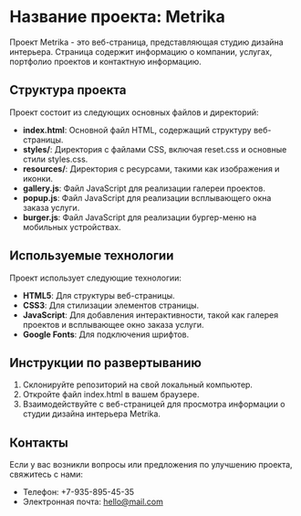 # Название проекта: Metrika

Проект Metrika - это веб-страница, представляющая студию дизайна интерьера. Страница содержит информацию о компании, услугах, портфолио проектов и контактную информацию.

## Структура проекта

Проект состоит из следующих основных файлов и директорий:

- **index.html**: Основной файл HTML, содержащий структуру веб-страницы.
- **styles/**: Директория с файлами CSS, включая reset.css и основные стили styles.css.
- **resources/**: Директория с ресурсами, такими как изображения и иконки.
- **gallery.js**: Файл JavaScript для реализации галереи проектов.
- **popup.js**: Файл JavaScript для реализации всплывающего окна заказа услуги.
- **burger.js**: Файл JavaScript для реализации бургер-меню на мобильных устройствах.

## Используемые технологии

Проект использует следующие технологии:

- **HTML5**: Для структуры веб-страницы.
- **CSS3**: Для стилизации элементов страницы.
- **JavaScript**: Для добавления интерактивности, такой как галерея проектов и всплывающее окно заказа услуги.
- **Google Fonts**: Для подключения шрифтов.

## Инструкции по развертыванию

1. Склонируйте репозиторий на свой локальный компьютер.
2. Откройте файл index.html в вашем браузере.
3. Взаимодействуйте с веб-страницей для просмотра информации о студии дизайна интерьера Metrika.

## Контакты

Если у вас возникли вопросы или предложения по улучшению проекта, свяжитесь с нами:

- Телефон: +7-935-895-45-35
- Электронная почта: hello@mail.com

